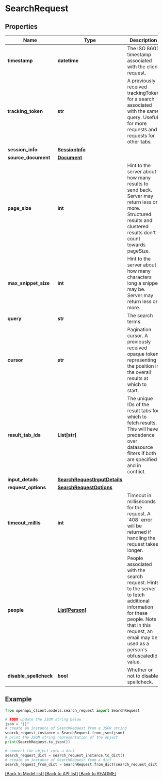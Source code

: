 # SearchRequest


## Properties

Name | Type | Description | Notes
------------ | ------------- | ------------- | -------------
**timestamp** | **datetime** | The ISO 8601 timestamp associated with the client request. | [optional] 
**tracking_token** | **str** | A previously received trackingToken for a search associated with the same query. Useful for more requests and requests for other tabs. | [optional] 
**session_info** | [**SessionInfo**](SessionInfo.md) |  | [optional] 
**source_document** | [**Document**](Document.md) |  | [optional] 
**page_size** | **int** | Hint to the server about how many results to send back. Server may return less or more. Structured results and clustered results don&#39;t count towards pageSize. | [optional] 
**max_snippet_size** | **int** | Hint to the server about how many characters long a snippet may be. Server may return less or more. | [optional] 
**query** | **str** | The search terms. | 
**cursor** | **str** | Pagination cursor. A previously received opaque token representing the position in the overall results at which to start. | [optional] 
**result_tab_ids** | **List[str]** | The unique IDs of the result tabs for which to fetch results. This will have precedence over datasource filters if both are specified and in conflict. | [optional] 
**input_details** | [**SearchRequestInputDetails**](SearchRequestInputDetails.md) |  | [optional] 
**request_options** | [**SearchRequestOptions**](SearchRequestOptions.md) |  | [optional] 
**timeout_millis** | **int** | Timeout in milliseconds for the request. A &#x60;408&#x60; error will be returned if handling the request takes longer. | [optional] 
**people** | [**List[Person]**](Person.md) | People associated with the search request. Hints to the server to fetch additional information for these people. Note that in this request, an email may be used as a person&#39;s obfuscatedId value. | [optional] 
**disable_spellcheck** | **bool** | Whether or not to disable spellcheck. | [optional] 

## Example

```python
from openapi_client.models.search_request import SearchRequest

# TODO update the JSON string below
json = "{}"
# create an instance of SearchRequest from a JSON string
search_request_instance = SearchRequest.from_json(json)
# print the JSON string representation of the object
print(SearchRequest.to_json())

# convert the object into a dict
search_request_dict = search_request_instance.to_dict()
# create an instance of SearchRequest from a dict
search_request_from_dict = SearchRequest.from_dict(search_request_dict)
```
[[Back to Model list]](../README.md#documentation-for-models) [[Back to API list]](../README.md#documentation-for-api-endpoints) [[Back to README]](../README.md)


